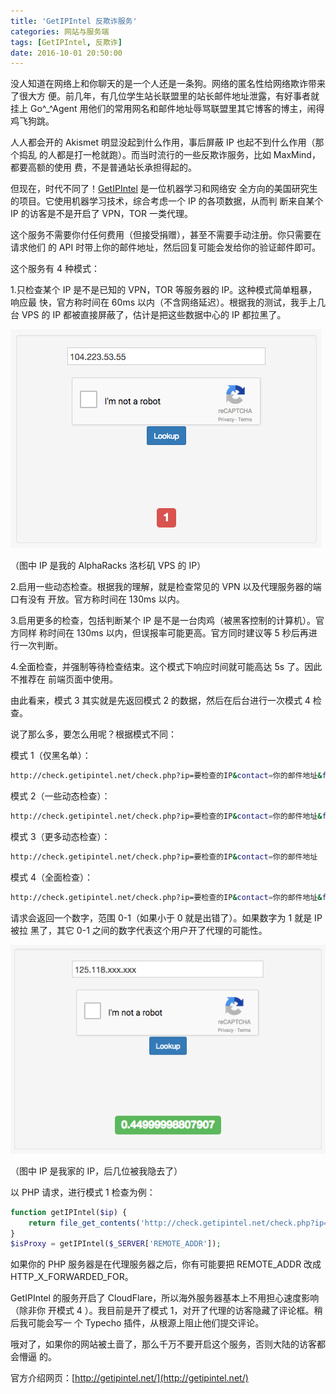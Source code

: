 ```yaml
---
title: 'GetIPIntel 反欺诈服务'
categories: 网站与服务端
tags: [GetIPIntel, 反欺诈]
date: 2016-10-01 20:50:00
---
```


没人知道在网络上和你聊天的是一个人还是一条狗。网络的匿名性给网络欺诈带来了很大方
便。前几年，有几位学生站长联盟里的站长邮件地址泄露，有好事者就挂上 Go^\_^Agent
用他们的常用网名和邮件地址辱骂联盟里其它博客的博主，闹得鸡飞狗跳。

人人都会开的 Akismet 明显没起到什么作用，事后屏蔽 IP 也起不到什么作用（那个捣乱
的人都是打一枪就跑）。而当时流行的一些反欺诈服务，比如 MaxMind，都要高额的使用
费，不是普通站长承担得起的。

但现在，时代不同了！[GetIPIntel](http://getipintel.net/) 是一位机器学习和网络安
全方向的美国研究生的项目。它使用机器学习技术，综合考虑一个 IP 的各项数据，从而判
断来自某个 IP 的访客是不是开启了 VPN，TOR 一类代理。

这个服务不需要你付任何费用（但接受捐赠），甚至不需要手动注册。你只需要在请求他们
的 API 时带上你的邮件地址，然后回复可能会发给你的验证邮件即可。

这个服务有 4 种模式：

1.只检查某个 IP 是不是已知的 VPN，TOR 等服务器的 IP。这种模式简单粗暴，响应最
快，官方称时间在 60ms 以内（不含网络延迟）。根据我的测试，我手上几台 VPS 的 IP
都被直接屏蔽了，估计是把这些数据中心的 IP 都拉黑了。

![/usr/uploads/2016/10/577727895.png](../../../../usr/uploads/2016/10/577727895.png)

（图中 IP 是我的 AlphaRacks 洛杉矶 VPS 的 IP）

2.启用一些动态检查。根据我的理解，就是检查常见的 VPN 以及代理服务器的端口有没有
开放。官方称时间在 130ms 以内。

3.启用更多的检查，包括判断某个 IP 是不是一台肉鸡（被黑客控制的计算机）。官方同样
称时间在 130ms 以内，但误报率可能更高。官方同时建议等 5 秒后再进行一次判断。

4.全面检查，并强制等待检查结束。这个模式下响应时间就可能高达 5s 了。因此不推荐在
前端页面中使用。

由此看来，模式 3 其实就是先返回模式 2 的数据，然后在后台进行一次模式 4 检查。

说了那么多，要怎么用呢？根据模式不同：

模式 1（仅黑名单）：

```bash
http://check.getipintel.net/check.php?ip=要检查的IP&contact=你的邮件地址&flags=m
```

模式 2（一些动态检查）：

```bash
http://check.getipintel.net/check.php?ip=要检查的IP&contact=你的邮件地址&flags=b
```

模式 3（更多动态检查）：

```bash
http://check.getipintel.net/check.php?ip=要检查的IP&contact=你的邮件地址
```

模式 4（全面检查）：

```bash
http://check.getipintel.net/check.php?ip=要检查的IP&contact=你的邮件地址&flags=f
```

请求会返回一个数字，范围 0-1（如果小于 0 就是出错了）。如果数字为 1 就是 IP 被拉
黑了，其它 0-1 之间的数字代表这个用户开了代理的可能性。

![/usr/uploads/2016/10/3429481723.png](../../../../usr/uploads/2016/10/3429481723.png)

（图中 IP 是我家的 IP，后几位被我隐去了）

以 PHP 请求，进行模式 1 检查为例：

```php
function getIPIntel($ip) {
    return file_get_contents('http://check.getipintel.net/check.php?ip='. $ip .'&contact=你的邮件地址&flags=m') == 1;
}
$isProxy = getIPIntel($_SERVER['REMOTE_ADDR']);
```

如果你的 PHP 服务器是在代理服务器之后，你有可能要把 REMOTE_ADDR 改成
HTTP_X_FORWARDED_FOR。

GetIPIntel 的服务开启了 CloudFlare，所以海外服务器基本上不用担心速度影响（除非你
开模式 4 ）。我目前是开了模式 1，对开了代理的访客隐藏了评论框。稍后我可能会写一
个 Typecho 插件，从根源上阻止他们提交评论。

哦对了，如果你的网站被土啬了，那么千万不要开启这个服务，否则大陆的访客都会懵逼
的。

官方介绍网页：[http://getipintel.net/](http://getipintel.net/)
